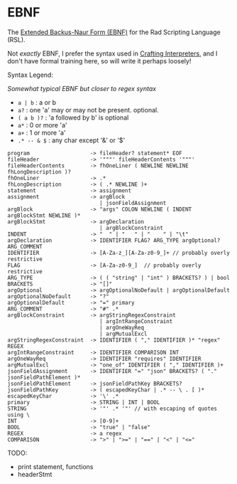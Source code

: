 # EBNF

The [Extended Backus-Naur Form (EBNF)](https://en.wikipedia.org/wiki/Extended_Backus%E2%80%93Naur_form) for the Rad Scripting Language (RSL).

Not *exactly* EBNF, I prefer the syntax used in [Crafting Interpreters](https://craftinginterpreters.com/), and I don't have formal training here, so will write it perhaps loosely!

Syntax Legend:

*Somewhat typical EBNF but closer to regex syntax*

- `a | b` : a or b
- `a?` : one 'a' may or may not be present. optional.
- `( a b )?` : 'a followed by b' is optional
- `a*` : 0 or more 'a' 
- `a+` : 1 or more 'a'
- `.* -- & $` : any char except '&' or '$'

```
program                   -> fileHeader? statement* EOF
fileHeader                -> '"""' fileHeaderContents '"""'
fileHeaderContents        -> fhOneLiner ( NEWLINE NEWLINE fhLongDescription )?
fhOneLiner                -> .*
fhLongDescription         -> ( .* NEWLINE )+
statement                 -> assignment
assignment                -> argBlock
                             | jsonFieldAssignment
argBlock                  -> "args" COLON NEWLINE ( INDENT argBlockStmt NEWLINE )*
argBlockStmt              -> argDeclaration
                             | argBlockConstraint
INDENT                    -> "  " | "   " | "    " | "\t"
argDeclaration            -> IDENTIFIER FLAG? ARG_TYPE argOptional? ARG_COMMENT
IDENTIFIER                -> [A-Za-z_][A-Za-z0-9_]+ // probably overly restrictive
FLAG                      -> [A-Za-z0-9_]  // probably overly restrictive
ARG_TYPE                  -> ( ( "string" | "int" ) BRACKETS? ) | bool
BRACKETS                  -> "[]"
argOptional               -> argOptionalNoDefault | argOptionalDefault
argOptionalNoDefault      -> "?"
argOptionalDefault        -> "=" primary
ARG_COMMENT               -> "#" .*
argBlockConstraint        -> argStringRegexConstraint
                             | argIntRangeConstraint
                             | argOneWayReq
                             | argMutualExcl
argStringRegexConstraint  -> IDENTIFIER ( "," IDENTIFIER )* "regex" REGEX
argIntRangeConstraint     -> IDENTIFIER COMPARISON INT
argOneWayReq              -> IDENTIFIER "requires" IDENTIFIER
argMutualExcl             -> "one_of" IDENTIFIER ( "," IDENTIFIER )+
jsonFieldAssignment       -> IDENTIFIER "=" "json" BRACKETS? ( "." jsonFieldPathElement )*
jsonFieldPathElement      -> jsonFieldPathKey BRACKETS?
jsonFieldPathKey          -> ( escapedKeyChar | .* -- \ . [ )*
escapedKeyChar            -> '\' .*
primary                   -> STRING | INT | BOOL
STRING                    -> '"' .* '"' // with escaping of quotes using \
INT                       -> [0-9]+
BOOL                      -> "true" | "false"
REGEX                     -> a regex
COMPARISON                -> ">" | ">=" | "==" | "<" | "<="
```

TODO:

- print statement, functions
- headerStmt
